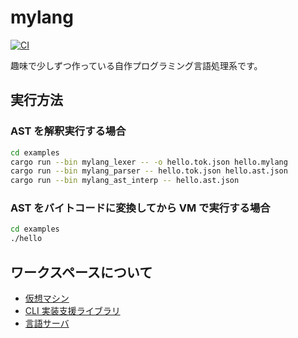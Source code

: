 # mylang

[![CI](https://github.com/0918nobita/mylang/actions/workflows/check.yml/badge.svg)](https://github.com/0918nobita/mylang/actions/workflows/check.yml)

趣味で少しずつ作っている自作プログラミング言語処理系です。

## 実行方法

### AST を解釈実行する場合

```bash
cd examples
cargo run --bin mylang_lexer -- -o hello.tok.json hello.mylang
cargo run --bin mylang_parser -- hello.tok.json hello.ast.json
cargo run --bin mylang_ast_interp -- hello.ast.json
```

### AST をバイトコードに変換してから VM で実行する場合

```bash
cd examples
./hello
```

## ワークスペースについて

- [仮想マシン](./crates/vm/README.md)
- [CLI 実装支援ライブラリ](./crates/cli_ext/README.md)
- [言語サーバ](./crates/lsp_server/README.md)
